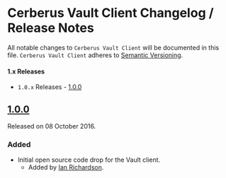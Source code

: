 # Cerberus Vault Client Changelog / Release Notes

All notable changes to `Cerberus Vault Client` will be documented in this file. `Cerberus Vault Client` adheres to [Semantic Versioning](http://semver.org/).

#### 1.x Releases

- `1.0.x` Releases - [1.0.0](#100)

## [1.0.0](https://github.com/Nike-Inc/java-vault-client/releases/tag/v1.0.0)

Released on 08 October 2016.

### Added

- Initial open source code drop for the Vault client.
	- Added by [Ian Richardson][contrib_tibrim].
	

[contrib_tibrim]: https://github.com/Tibrim
